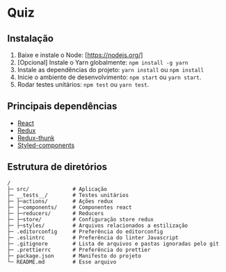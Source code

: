 # Quiz

## Instalação

1. Baixe e instale o Node: [https://nodejs.org/]
2. \[Opcional\] Instale o Yarn globalmente: `npm install -g yarn`
3. Instale as dependências do projeto: `yarn install` ou `npm install`
4. Inicie o ambiente de desenvolvimento: `npm start` ou `yarn start`.
5. Rodar testes unitários: `npm test` ou `yarn test`.

## Principais dependências

* [React](https://reactjs.org/)
* [Redux](http://redux.js.org)
* [Redux-thunk](https://github.com/reduxjs/redux-thunk)
* [Styled-components](https://styled-components.com/)

## Estrutura de diretórios

```
/
├─ src/              # Aplicação
├─ __tests__/        # Testes unitários
├─ ├─actions/        # Ações redux
├─ ├─components/     # Componentes react
├─ ├─reducers/       # Reducers
├─ ├─store/          # Configuração store redux 
├─ ├─styles/         # Arquivos relacionados a estilização
├─ .editorconfig     # Preferência do editorconfig
├─ .eslintrc         # Preferência do linter Javascript
├─ .gitignore        # Lista de arquivos e pastas ignoradas pelo git
├─ .prettierrc       # Preferência do prettier
├─ package.json      # Manifesto do projeto
└─ README.md         # Esse arquivo
```